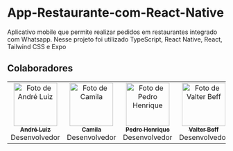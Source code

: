 # App-Restaurante-com-React-Native
 Aplicativo mobile que permite realizar pedidos em restaurantes integrado com Whatsapp. Nesse projeto foi utilizado TypeScript, React Native, React, Tailwind CSS e Expo

## Colaboradores

<table>
  <tr>
    <td align="center">
      <a href="https://github.com/andreluizgda">
        <img src="https://github.com/andreluizgda.png" width="100px;" alt="Foto de André Luiz"/><br />
        <sub><b>André Luiz</b></sub>
      </a><br />
      Desenvolvedor
    </td>
    <td align="center">
      <a href="https://github.com/milafranca">
        <img src="https://github.com/milafranca.png" width="100px;" alt="Foto de Camila"/><br />
        <sub><b>Camila</b></sub>
      </a><br />
      Desenvolvedor
    </td>
    <td align="center">
      <a href="https://github.com/Ph2135estacio">
        <img src="https://github.com/Ph2135estacio.png" width="100px;" alt="Foto de Pedro Henrique"/><br />
        <sub><b>Pedro Henrique</b></sub>
      </a><br />
      Desenvolvedor
    </td>
    <td align="center">
      <a href="https://github.com/ValterBeff">
        <img src="https://github.com/ValterBeff.png" width="100px;" alt="Foto de Valter Beff"/><br />
        <sub><b>Valter Beff</b></sub>
      </a><br />
      Desenvolvedor
    </td>
    <td align="center">
      <a href="https://github.com/yurithasmo">
        <img src="https://github.com/yurithasmo.png" width="100px;" alt="Foto de Yuri Thasmo"/><br />
        <sub><b>Yuri Thasmo</b></sub>
      </a><br />
      Desenvolvedor
    </td>
  </tr>
</table>